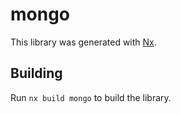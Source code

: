 # mongo

This library was generated with [Nx](https://nx.dev).

## Building

Run `nx build mongo` to build the library.
